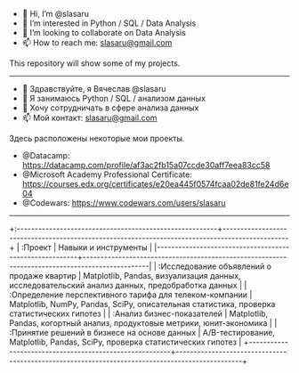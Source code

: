 - 👋 Hi, I’m @slasaru
- 👀 I’m interested in Python / SQL / Data Analysis
- 💞️ I’m looking to collaborate on Data Analysis
- 📫 How to reach me: slasaru@gmail.com

This repository will show some of my projects.

------------------

- 👋 Здравствуйте, я Вячеслав @slasaru
- 👀 Я занимаюсь Python / SQL / анализом данных
- 💞️ Хочу сотрудничать в сфере анализа данных
- 📫 Мой контакт: slasaru@gmail.com

Здесь расположены некоторые мои проекты.

- @Datacamp: https://datacamp.com/profile/af3ac2fb15a07ccde30aff7eea83cc58
- @Microsoft Academy Professional Certificate: https://courses.edx.org/certificates/e20ea445f0574fcaa02de81fe24d6e04
- @Codewars: https://www.codewars.com/users/slasaru

------------------

+:--------------------------------------------------------+------------------------------------------------------------------------------------------------+
| :Проект                                                 | Навыки и инструменты                                                                           |
|--------------------------------------------------------+------------------------------------------------------------------------------------------------|
| :Исследование объявлений о продаже квартир              | Matplotlib, Pandas, визуализация данных, исследовательский анализ данных, предобработка данных |
| :Определение перспективного тарифа для телеком-компании | Matplotlib, NumPy, Pandas, SciPy, описательная статистика, проверка статистических гипотез     |
| :Анализ бизнес-показателей                              | Matplotlib, Pandas, когортный анализ, продуктовые метрики, юнит-экономика                      |
| :Принятие решений в бизнесе на основе данных            | A/B-тестирование, Matplotlib, Pandas, SciPy, проверка статистических гипотез                   |
+--------------------------------------------------------+------------------------------------------------------------------------------------------------+
